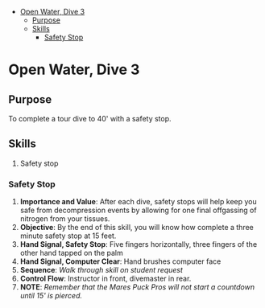 - [Open Water, Dive 3](#open-water-dive-3)
  - [Purpose](#purpose)
  - [Skills](#skills)
    - [Safety Stop](#safety-stop)

# Open Water, Dive 3

## Purpose

To complete a tour dive to 40' with a safety stop.

## Skills

1. Safety stop

### Safety Stop

1. **Importance and Value**: After each dive, safety stops will help keep you safe from decompression events by allowing for one final offgassing of nitrogen from your tissues.
1. **Objective**: By the end of this skill, you will know how complete a three minute safety stop at 15 feet.
1. **Hand Signal, Safety Stop**: Five fingers horizontally, three fingers of the other hand tapped on the palm
1. **Hand Signal, Computer Clear**: Hand brushes computer face
3. **Sequence**: *Walk through skill on student request*
4. **Control Flow**: Instructor in front, divemaster in rear.
1. **NOTE**: *Remember that the Mares Puck Pros will not start a countdown until 15' is pierced.*